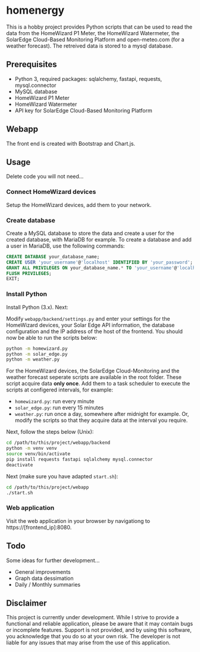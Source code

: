 # homenergy
This is a hobby project provides Python scripts that can be used to read the data from the HomeWizard P1 Meter, the HomeWizard Watermeter, the SolarEdge Cloud-Based Monitoring Platform and open-meteo.com (for a weather forecast). The retreived data is stored to a mysql database.

## Prerequisites
- Python 3, required packages: sqlalchemy, fastapi, requests, mysql.connector 
- MySQL database
- HomeWizard P1 Meter
- HomeWizard Watermeter
- API key for SolarEdge Cloud-Based Monitoring Platform

## Webapp
The front end is created with Bootstrap and Chart.js.

## Usage
Delete code you will not need...

### Connect HomeWizard devices
Setup the HomeWizard devices, add them to your network. 

### Create database
Create a MySQL database to store the data and create a user for the created database, with MariaDB for example. To create a database and add a user in MariaDB, use the following commands:

```sql
CREATE DATABASE your_database_name;
CREATE USER 'your_username'@'localhost' IDENTIFIED BY 'your_password';
GRANT ALL PRIVILEGES ON your_database_name.* TO 'your_username'@'localhost';
FLUSH PRIVILEGES;
EXIT;
```

### Install Python
Install Python (3.x). Next:

Modify <code>webapp/backend/settings.py</code> and enter your settings for the HomeWizard devices, your Solar Edge API information, the database configuration and the IP address of the host of the frontend. You should now be able to run the scripts below:
```bash
python -m homewizard.py
python -m solar_edge.py
python -m weather.py
```

For the HomeWizard devices, the SolarEdge Cloud-Monitoring and the weather forecast seperate scripts are available in the root folder. These script acquire data <strong>only once</strong>. Add them to a task scheduler to execute the scripts at configered intervals, for example: 
- <code>homewizard.py</code>: run every minute
- <code>solar_edge.py</code>: run every 15 minutes
- <code>weather.py</code>: run once a day, somewhere after midnight for example.
Or, modify the scripts so that they acquire data at the interval you require.

Next, follow the steps below (Unix):

```bash
cd /path/to/this/project/webapp/backend
python -m venv venv
source venv/bin/activate
pip install requests fastapi sqlalchemy mysql.connector
deactivate
```

Next (make sure you have adapted <code>start.sh</code>):
```bash
cd /path/to/this/project/webapp
./start.sh
```

### Web application
Visit the web application in your browser by navigationg to https://[frontend_ip]:8080.

## Todo
Some ideas for further development...
- General improvements
- Graph data dessimation
- Daily / Monthly summaries

## Disclaimer
This project is currently under development. While I strive to provide a functional and reliable application, please be aware that it may contain bugs or incomplete features. Support is not provided, and by using this software, you acknowledge that you do so at your own risk. The developer is not liable for any issues that may arise from the use of this application.
